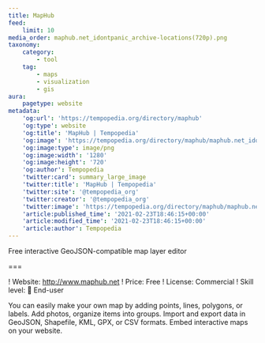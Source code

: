 ```yaml
---
title: MapHub
feed:
    limit: 10
media_order: maphub.net_idontpanic_archive-locations(720p).png
taxonomy:
    category:
        - tool
    tag:
        - maps
        - visualization
        - gis
aura:
    pagetype: website
metadata:
    'og:url': 'https://tempopedia.org/directory/maphub'
    'og:type': website
    'og:title': 'MapHub | Tempopedia'
    'og:image': 'https://tempopedia.org/directory/maphub/maphub.net_idontpanic_archive-locations(720p).png'
    'og:image:type': image/png
    'og:image:width': '1280'
    'og:image:height': '720'
    'og:author': Tempopedia
    'twitter:card': summary_large_image
    'twitter:title': 'MapHub | Tempopedia'
    'twitter:site': '@tempopedia_org'
    'twitter:creator': '@tempopedia_org'
    'twitter:image': 'https://tempopedia.org/directory/maphub/maphub.net_idontpanic_archive-locations(720p).png'
    'article:published_time': '2021-02-23T18:46:15+00:00'
    'article:modified_time': '2021-02-23T18:46:15+00:00'
    'article:author': Tempopedia
---
```


Free interactive GeoJSON-compatible map layer editor

===

! Website: http://www.maphub.net
! Price: Free
! License: Commercial
! Skill level: 📱 End-user

You can easily make your own map by adding points, lines, polygons, or labels. Add photos, organize items into groups. Import and export data in GeoJSON, Shapefile, KML, GPX, or CSV formats. Embed interactive maps on your website.
